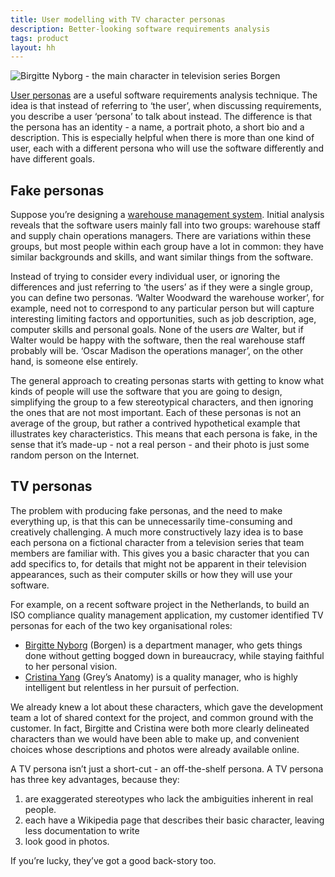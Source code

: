 ```yaml
---
title: User modelling with TV character personas
description: Better-looking software requirements analysis
tags: product
layout: hh
---
```


![Birgitte Nyborg - the main character in television series Borgen](birgitte-nyborg.jpg)

[User personas](http://www.agilemodeling.com/artifacts/personas.htm) are a useful software requirements analysis technique. The idea is that instead of referring to ‘the user’, when discussing requirements, you describe a user ‘persona’ to talk about instead. The difference is that the persona has an identity - a name, a portrait photo, a short bio and a description. This is especially helpful when there is more than one kind of user, each with a different persona who will use the software differently and have different goals.

## Fake personas

Suppose you’re designing a [warehouse management system](http://en.wikipedia.org/wiki/Warehouse_management_system). Initial analysis reveals that the software users mainly fall into two groups: warehouse staff and supply chain operations managers. There are variations within these groups, but most people within each group have a lot in common: they have similar backgrounds and skills, and want similar things from the software.

Instead of trying to consider every individual user, or ignoring the differences and just referring to ‘the users’ as if they were a single group, you can define two personas. ‘Walter Woodward the warehouse worker’, for example, need not to correspond to any particular person but will capture interesting limiting factors and opportunities, such as job description, age, computer skills and personal goals. None of the users _are_ Walter, but if Walter would be happy with the software, then the real warehouse staff probably will be. ‘Oscar Madison the operations manager’, on the other hand, is someone else entirely.

The general approach to creating personas starts with getting to know what kinds of people will use the software that you are going to design, simplifying the group to a few stereotypical characters, and then ignoring the ones that are not most important. Each of these personas is not an average of the group, but rather a contrived hypothetical example that illustrates key characteristics. This means that each persona is fake, in the sense that it’s made-up - not a real person - and their photo is just some random person on the Internet.

## TV personas

The problem with producing fake personas, and the need to make everything up, is that this can be unnecessarily time-consuming and creatively challenging. A much more constructively lazy idea is to base each persona on a fictional character from a television series that team members are familiar with. This gives you a basic character that you can add specifics to, for details that might not be apparent in their television appearances, such as their computer skills or how they will use your software.

For example, on a recent software project in the Netherlands, to build an ISO compliance quality management application, my customer identified TV personas for each of the two key organisational roles:

* [Birgitte Nyborg](http://en.wikipedia.org/wiki/Birgitte_Nyborg) (Borgen) is a department manager, who gets things done without getting bogged down in bureaucracy, while staying faithful to her personal vision.
* [Cristina Yang](http://en.wikipedia.org/wiki/Cristina_Yang) (Grey’s Anatomy) is a quality manager, who is highly intelligent but relentless in her pursuit of perfection.

We already knew a lot about these characters, which gave the development team a lot of shared context for the project, and common ground with the customer. In fact, Birgitte and Cristina were both more clearly delineated characters than we would have been able to make up, and convenient choices whose descriptions and photos were already available online.

A TV persona isn’t just a short-cut - an off-the-shelf persona. A TV persona has three key advantages, because they:

1. are exaggerated stereotypes who lack the ambiguities inherent in real people.
2. each have a Wikipedia page that describes their basic character, leaving less documentation to write
3. look good in photos.

If you’re lucky, they’ve got a good back-story too.
